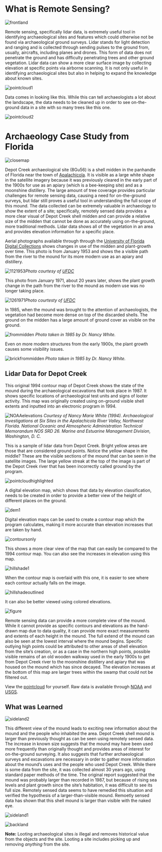 # What is Remote Sensing?
![frontland](https://raw.githubusercontent.com/kkingsland/Remote-Sensing-in-Archaeology/DC_Photos/frontland.jpg)

Remote sensing, specifically lidar data, is extremely useful tool in identifying archaeological sites and features which could otherwise not be found via archaeological ground surveys. Lidar stands for light detection and ranging and is collected through sending pulses to the ground from, usually, aircrafts, including planes and drones. This form of data does not penetrate the ground and has difficulty penetrating trees and other ground vegetation. Lidar data can show a more clear surface image by collecting elevation at specific points via airborne scanning. It is not only useful in identifying archaeological sites but also in helping to expand the knowledge about known sites.

![pointcloud1](https://raw.githubusercontent.com/kkingsland/Remote-Sensing-in-Archaeology/DC_Photos/pointcloud1.png)

Data comes in looking like this. While this can tell archaeologists a lot about the landscape, the data needs to be cleaned up in order to see on-the-ground data in a site with so many trees like this one.

![pointcloud2](https://raw.githubusercontent.com/kkingsland/Remote-Sensing-in-Archaeology/DC_Photos/pointcloud2.png)




# Archaeology Case Study from Florida
![closemap](https://raw.githubusercontent.com/kkingsland/Remote-Sensing-in-Archaeology/DC_Photos/closemap.jpg)

Depot Creek archaeological site (8Gu56) is a shell midden in the panhandle of Florida near the town of [Apalachicola](https://goo.gl/maps/x1cAPcrhJk42). It is visible as a large white shape in the satellite imagery because it was previously cleared in the early part of the 1900s for use as an apiary (which is a bee-keeping site) and as a moonshine distillery. The large amount of tree coverage provides particular challenges for remote sensing data, causing a need for on-the-ground surveys, but lidar still proves a useful tool in understanding the full scope of this mound. The data collected can be extremely valuable in archaeology to show the extent of a site; specifically, remotely sensed data provides a more clear visual of Depot Creek shell midden and can provide a relative size of the midden that cannot be done as accurately using on-the-ground, more traditional methods. Lidar data shows all of the vegetation in an area and provides elevation information for a specific place.

Aerial photographs available through through the [University of Florida Digital Collections](http://ufdc.ufl.edu/aerials) shows changes in use of the midden and plant-growth over time. 
This photo is from January 1953 and shows the a visible path from the river to the mound for its more modern use as an apiary and distillery. 

![1121953](https://raw.githubusercontent.com/kkingsland/Remote-Sensing-in-Archaeology/DC_Photos/1121953.jpg)_Photo courtesy of [UFDC](http://ufdc.ufl.edu/UF00071749/00002/3j?coord=29.79223927140925,-85.17468452453613,29.782555534132538,-85.15408515930176)_

This photo from January 1971, about 20 years later, shows the plant growth change in the path from the river to the mound as modern use was no longer taking place.

![1261971](https://raw.githubusercontent.com/kkingsland/Remote-Sensing-in-Archaeology/DC_Photos/1261971.jpg)_Photo courtesty of [UFDC](http://ufdc.ufl.edu/UF00071749/00005/20j?coord=29.79223927140925,-85.17468452453613,29.782555534132538,-85.15408515930176)_

In 1985, when the mound was brought to the attention of archaeologists, the vegetation had become more dense on top of the discarded shells. The ground on the midden has a large amount of ground cover as visible on the ground.

![frommidden](https://raw.githubusercontent.com/kkingsland/Remote-Sensing-in-Archaeology/DC_Photos/frommidden.jpg)
_Photo taken in 1985 by Dr. Nancy White._

Even on more modern structures from the early 1900s, the plant growth causes some visibility issues.

![brickfrommidden](https://raw.githubusercontent.com/kkingsland/Remote-Sensing-in-Archaeology/DC_Photos/brickfrommidden.jpg)
_Photo taken in 1985 by Dr. Nancy White._



## Lidar Data for Depot Creek
This original 1994 contour map of Depot Creek shows the state of the mound during the archaeological excavations that took place in 1987. It shows specific locations of archaeological test units and signs of looter activity. This map was originally created using on-ground visible shell extents and inputted into an electronic program in 1994.

![NOAAelevations](https://raw.githubusercontent.com/kkingsland/Remote-Sensing-in-Archaeology/DC_Photos/NOAAelevations.png)
_Courtesy of Nancy Marie White (1994). Archaeological Investigations at Six Sites in the Apalachicola River Valley, Northwest Florida. National Oceanic and Atmospheric Administration Technical Memorandum NOS SRD 26. Marine and Estuarine Management Division, Washington, D. C._

This is a sample of lidar data from Depot Creek. Bright yellow areas are those that are considered ground points. Notice the yellow shape in the middle? These are the visible sections of the mound that can be seen in the satellite images. The large yellow streak at the top of the image is part of the Depot Creek river that has been incorrectly called ground by the program.

![pointcloudhighlighted](https://raw.githubusercontent.com/kkingsland/Remote-Sensing-in-Archaeology/DC_Photos/pointcloudhighlighted.jpg)

A digital elevation map, which shows that data by elevation classification, needs to be created in order to provide a better view of the height of different places on the ground.

![dem1](https://raw.githubusercontent.com/kkingsland/Remote-Sensing-in-Archaeology/DC_Photos/DEM1.jpg)

Digital elevation maps can be used to create a contour map which the program calculates, making it more accurate than elevation increases that are taken by hand.

![contoursonly](https://raw.githubusercontent.com/kkingsland/Remote-Sensing-in-Archaeology/DC_Photos/contoursonly.jpg)

This shows a more clear view of the map that can easily be compared to the 1994 contour map. You can also see the increases in elevation using this map.

![hillshade1](https://raw.githubusercontent.com/kkingsland/Remote-Sensing-in-Archaeology/DC_Photos/Hillshade1.jpg)

When the contour map is overlaid with this one, it is easier to see where each contour actually falls on the image.

![hillshadeoutlined](https://raw.githubusercontent.com/kkingsland/Remote-Sensing-in-Archaeology/DC_Photos/Hillshadeoutlined.jpg)

 It can also be better viewed using colored elevations.

![figure](https://raw.githubusercontent.com/kkingsland/Remote-Sensing-in-Archaeology/DC_Photos/figure.jpg)

Remote sensing data can provide a more complete view of the mound. While it cannot provide as specific contours and elevations as the hand-drawn map due to data quality, it can provide more exact measurements and extents of each height in the mound. The full extend of the mound can also be seen at the lowest interval where the mound begins. Specific outlying high points could be attributed to other areas of shell elevation from the site’s creation, or as a case in the northern high points, possible visible remains of an old wooden walkway used in the early 1900s to get from Depot Creek river to the moonshine distillery and apiary that was housed on the mound which has since decayed. The elevation increases at the bottom of this map are larger trees within the swamp that could not be filtered out.

View the [pointcloud]() for yourself. Raw data is available through [NOAA](https://coast.noaa.gov/dataviewer/#/lidar/search/) and [USGS](https://earthexplorer.usgs.gov/).

## What was Learned
![sideland2](https://raw.githubusercontent.com/kkingsland/Remote-Sensing-in-Archaeology/DC_Photos/sideland2.jpg)

This different view of the mound leads to exciting new information about the mound and the people who inhabited the area. Depot Creek shell mound is larger than previously thought as can be seen using remotely sensed data. The increase in known size suggests that the mound may have been used more frequently than originally thought and provides areas of interest for on-the-ground surveying. It also suggests that further archaeological surveys and excavations are necessary in order to gather more information about the mound’s uses and the people who used Depot Creek. While there is some data from the site, it was collected almost 30 years ago, using standard paper methods of the time. The original report suggested that the mound was probably larger than recorded in 1987, but because of rising sea levels and plant growth since the site’s habitation, it was difficult to see its full size. Remotely sensed data seems to have remedied this situation and verified the hypothesis of a larger-than-visible mound. Remoetly sensed data has shown that this shell mound is larger than visible with the naked eye. 

![sideland1](https://raw.githubusercontent.com/kkingsland/Remote-Sensing-in-Archaeology/DC_Photos/sideland1.jpg)

![backland](https://raw.githubusercontent.com/kkingsland/Remote-Sensing-in-Archaeology/DC_Photos/backland.jpg)


**Note:** Looting archaeological sites _is_ illegal and removes historical value from the objects and the site. Looting a site includes picking up and removing _anything_ from the site.
